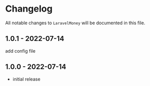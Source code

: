 # Changelog

All notable changes to `LaravelMoney` will be documented in this file.

## 1.0.1 - 2022-07-14

add config file

## 1.0.0 - 2022-07-14

- initial release

